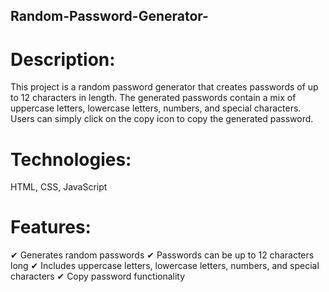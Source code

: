 ## Random-Password-Generator-


# Description:
This project is a random password generator that creates passwords of up to 12 characters in length. The generated passwords contain a mix of uppercase letters, lowercase letters, numbers, and special characters. Users can simply click on the copy icon to copy the generated password.

# Technologies:
HTML, CSS, JavaScript

# Features:
 ✔ Generates random passwords
 ✔ Passwords can be up to 12 characters long
 ✔ Includes uppercase letters, lowercase letters, numbers, and special characters
 ✔ Copy password functionality

